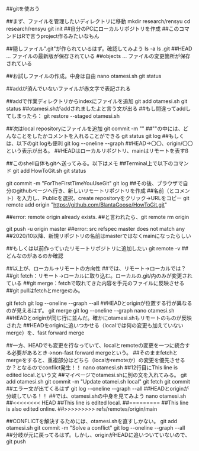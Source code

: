 ##gitを使おう

##まず、ファイルを管理したいディレクトリに移動
mkdir research/rensyu
cd research/rensyu
git init    ##自分のPCにローカルリポジトリを作成
##このコマンドはRで言うproject作るみたいなもん

##隠しファイル".git"が作られているはず。確認してみよう
ls -a
ls .git
##HEAD ... ファイルの最新版が保存されている
##objects ... ファイルの変更箇所が保存されている

##お試しファイルの作成。中身は自由
nano otamesi.sh
git status

##addが済んでいないファイルが赤文字で表記される

##addで作業ディレクトリからindexにファイルを追加
git add otamesi.sh
git status
##otamesi.shがaddされましたよと言う文が出る
##もし間違ってaddしてしまったら：
git restore --staged otamesi.sh

##次はlocal repositoryにファイルを追加
git commit -m ""
##""の中には、どんなことをしたかコメントを入れることができる
git status
git log
##もしくは、以下のgit logも便利
git log --oneline --graph
##HEAD→〇〇、origin/〇〇という表示が出る。
##HEADはローカルリポジトリ、mainはリモートを表すß

##このshell自体もgitへ送ってみる。以下はメモ
##Terminal上で以下のコマンド
git add HowToGit.sh
git status

git commit -m "ForTheFirstTimeYouUseGit"
git log
##その後、ブラウザで自分のgithubページへ行き、新しいリモートリポジトリを作成
##名前（とコメント）を入力し、Publicを選択、create repositoryをクリック→URLをコピー
git remote add origin "https://github.com/BlantaGoose/HowToGit.git"

##error: remote origin already exists.
##と言われたら、git remote rm origin

git push -u origin master
##error: src refspec master does not match any
##2020/10以降、新規リポジトリの名前はmasterではなくmainになったらしい

##もしくは以前作っていたリモートリポジトリに追加したい
git remote -v   ##どんなのがあるのか確認




##以上が、ローカル→リモートの方向性
##では、リモート→ローカルでは？
##git fetch：リモート→ローカルに取り込む。ローカルの.git/内のみが変更されている
##git merge：fetchで取れてきた内容を手元のファイルに反映させる
##git pullはfetchとmergeのみ。

git fetch
git log --oneline --graph --all
##HEADとoriginが位置する行が異なるのが見えるはず。
git merge
git log --oneline --graph
nano otamesi.sh
##HEADとoriginが同じ行に並んだ。確かにotamesi.shもリモートのものが反映された
##HEADをoriginに追いつかせる（localでは何の変更も加えていないmerge）を、fast forward merge

##一方、HEADでも変更を行なっていて、localとremoteの変更を一つに統合する必要があるとき→non-fast forward mergeという。
##そのままfetchとmergeをすると、重複部分はどちら（localかremoteか）の変更を優先させるか？となるのでconflict発生！！
nano otamesi.sh     ##12行目にThis line is edited local.という文
##マイページでotamesi.shに別の文を入れてみる。
git add otamesi.sh
git commit -m "Update otamei.sh local"
git fetch
git commit
##エラー文が出てくるはず
git log --oneline --graph --all
##HEADとoriginが分岐している！！
##では、otamesi.shの中身を見てみよう
nano otamesi.sh
##<<<<<<<< HEAD
##This line is edited local.
##=========
##This line is also edited online.
##>>>>>>>>> refs/remotes/origin/main

##CONFLICTを解決するためには、otamesi.shを直すしかない。
git add otamesi.sh
git commit -m "Solve a conflict" 
git log --oneline --graph --all
##分岐が元に戻ってるはず。しかし、originがHEADに追いついていないので、
git push